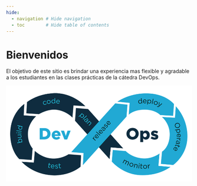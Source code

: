 ```yaml
---
hide:
  - navigation # Hide navigation
  - toc        # Hide table of contents
---
```


# Bienvenidos

El objetivo de este sitio es brindar una experiencia mas flexible y agradable a los estudiantes en las clases prácticas de la cátedra DevOps.  
  

![top](extra/img/devops.png)

